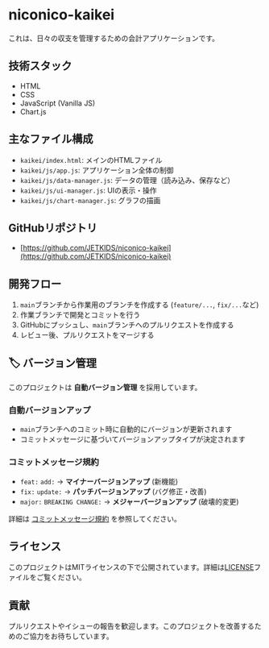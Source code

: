 # niconico-kaikei

これは、日々の収支を管理するための会計アプリケーションです。

## 技術スタック
*   HTML
*   CSS
*   JavaScript (Vanilla JS)
*   Chart.js

## 主なファイル構成
*   `kaikei/index.html`: メインのHTMLファイル
*   `kaikei/js/app.js`: アプリケーション全体の制御
*   `kaikei/js/data-manager.js`: データの管理（読み込み、保存など）
*   `kaikei/js/ui-manager.js`: UIの表示・操作
*   `kaikei/js/chart-manager.js`: グラフの描画

## GitHubリポジトリ
*   [https://github.com/JETKIDS/niconico-kaikei](https://github.com/JETKIDS/niconico-kaikei)

## 開発フロー
1.  `main`ブランチから作業用のブランチを作成する (`feature/...`, `fix/...`など)
2.  作業ブランチで開発とコミットを行う
3.  GitHubにプッシュし、`main`ブランチへのプルリクエストを作成する
4.  レビュー後、プルリクエストをマージする

## 🏷️ バージョン管理
このプロジェクトは **自動バージョン管理** を採用しています。

### 自動バージョンアップ
- `main`ブランチへのコミット時に自動的にバージョンが更新されます
- コミットメッセージに基づいてバージョンアップタイプが決定されます

### コミットメッセージ規約
- `feat:` `add:` → **マイナーバージョンアップ** (新機能)
- `fix:` `update:` → **パッチバージョンアップ** (バグ修正・改善)  
- `major:` `BREAKING CHANGE:` → **メジャーバージョンアップ** (破壊的変更)

詳細は [コミットメッセージ規約](.github/COMMIT_CONVENTION.md) を参照してください。

## ライセンス
このプロジェクトはMITライセンスの下で公開されています。詳細は[LICENSE](LICENSE)ファイルをご覧ください。

## 貢献
プルリクエストやイシューの報告を歓迎します。このプロジェクトを改善するためのご協力をお待ちしています。
